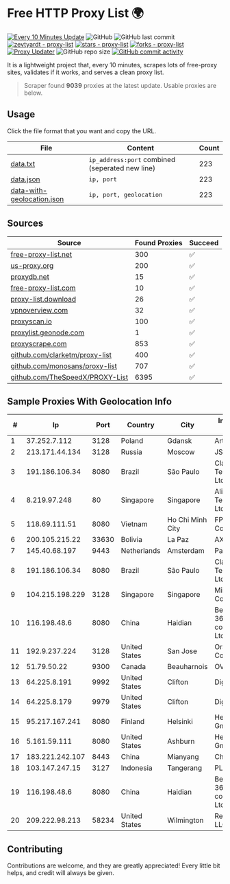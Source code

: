 
# Free HTTP Proxy List 🌍

[![Every 10 Minutes Update](https://github.com/mertguvencli/http-proxy-list/actions/workflows/main.yml/badge.svg?branch=main)](https://github.com/mertguvencli/http-proxy-list/actions/workflows/main.yml)
![GitHub](https://img.shields.io/github/license/mertguvencli/http-proxy-list)
![GitHub last commit](https://img.shields.io/github/last-commit/mertguvencli/http-proxy-list)
[![zevtyardt - proxy-list](https://img.shields.io/static/v1?label=zevtyardt&message=proxy-list&color=blue&logo=github)](https://github.com/zevtyardt/proxy-list "Go to GitHub repo")
[![stars - proxy-list](https://img.shields.io/github/stars/zevtyardt/proxy-list?style=social)](https://github.com/zevtyardt/proxy-list)
[![forks - proxy-list](https://img.shields.io/github/forks/zevtyardt/proxy-list?style=social)](https://github.com/zevtyardt/proxy-list)
[![Proxy Updater](https://github.com/zevtyardt/proxy-list/workflows/Proxy%20Updater/badge.svg)](https://github.com/zevtyardt/proxy-list/actions?query=workflow:"Proxy+Updater")
![GitHub repo size](https://img.shields.io/github/repo-size/zevtyardt/proxy-list)
[![GitHub commit activity](https://img.shields.io/github/commit-activity/m/zevtyardt/proxy-list?logo=commits)](https://github.com/zevtyardt/proxy-list/commits/main)

It is a lightweight project that, every 10 minutes, scrapes lots of free-proxy sites, validates if it works, and serves a clean proxy list.

> Scraper found **9039** proxies at the latest update. Usable proxies are below.

## Usage

Click the file format that you want and copy the URL.

|File|Content|Count|
|----|-------|-----|
|[data.txt](https://raw.githubusercontent.com/mertguvencli/http-proxy-list/main/proxy-list/data.txt)|`ip_address:port` combined (seperated new line)|223|
|[data.json](https://raw.githubusercontent.com/mertguvencli/http-proxy-list/main/proxy-list/data.json)|`ip, port`|223|
|[data-with-geolocation.json](https://raw.githubusercontent.com/mertguvencli/http-proxy-list/main/proxy-list/data-with-geolocation.json)|`ip, port, geolocation`|223|

## Sources

|Source|Found Proxies|Succeed|
|------|-------------|-------|
|[free-proxy-list.net](https://free-proxy-list.net)|300|✅|
|[us-proxy.org](https://www.us-proxy.org)|200|✅|
|[proxydb.net](http://proxydb.net)|15|✅|
|[free-proxy-list.com](https://free-proxy-list.com/?page=&port=&type%5B%5D=http&type%5B%5D=https&up_time=0&search=Search)|10|✅|
|[proxy-list.download](https://www.proxy-list.download/HTTP)|26|✅|
|[vpnoverview.com](https://vpnoverview.com/privacy/anonymous-browsing/free-proxy-servers)|32|✅|
|[proxyscan.io](https://www.proxyscan.io)|100|✅|
|[proxylist.geonode.com](https://proxylist.geonode.com/api/proxy-list?limit=300&page=1&sort_by=lastChecked&sort_type=desc&protocols=http,https)|1|✅|
|[proxyscrape.com](https://api.proxyscrape.com/v2/?request=displayproxies&protocol=http&timeout=10000&country=all&ssl=all&anonymity=all)|853|✅|
|[github.com/clarketm/proxy-list](https://raw.githubusercontent.com/clarketm/proxy-list/master/proxy-list-raw.txt)|400|✅|
|[github.com/monosans/proxy-list](https://raw.githubusercontent.com/monosans/proxy-list/main/proxies/http.txt)|707|✅|
|[github.com/TheSpeedX/PROXY-List](https://raw.githubusercontent.com/TheSpeedX/PROXY-List/master/http.txt)|6395|✅|


## Sample Proxies With Geolocation Info

|#|Ip|Port|Country|City|Internet Service Provider|
|-|--|----|-------|----|-------------------------|
|1|37.252.7.112|3128|Poland|Gdansk|Artnet Sp. z o.o.|
|2|213.171.44.134|3128|Russia|Moscow|JSC Comcor|
|3|191.186.106.34|8080|Brazil|São Paulo|Claro NXT Telecomunicacoes Ltda|
|4|8.219.97.248|80|Singapore|Singapore|Alibaba (US) Technology Co., Ltd.|
|5|118.69.111.51|8080|Vietnam|Ho Chi Minh City|FPT Telecom Company|
|6|200.105.215.22|33630|Bolivia|La Paz|AXS Bolivia S. A.|
|7|145.40.68.197|9443|Netherlands|Amsterdam|Packet Host, Inc.|
|8|191.186.106.34|8080|Brazil|São Paulo|Claro NXT Telecomunicacoes Ltda|
|9|104.215.198.229|3128|Singapore|Singapore|Microsoft Corporation|
|10|116.198.48.6|8080|China|Haidian|Beijing Jingdong 360 Degree E-commerce Co., Ltd.|
|11|192.9.237.224|3128|United States|San Jose|Oracle Corporation|
|12|51.79.50.22|9300|Canada|Beauharnois|OVH SAS|
|13|64.225.8.191|9992|United States|Clifton|DigitalOcean, LLC|
|14|64.225.8.179|9979|United States|Clifton|DigitalOcean, LLC|
|15|95.217.167.241|8080|Finland|Helsinki|Hetzner Online GmbH|
|16|5.161.59.111|8080|United States|Ashburn|Hetzner Online GmbH|
|17|183.221.242.107|8443|China|Mianyang|China Mobile|
|18|103.147.247.15|3127|Indonesia|Tangerang|PLBNET|
|19|116.198.48.6|8080|China|Haidian|Beijing Jingdong 360 Degree E-commerce Co., Ltd.|
|20|209.222.98.213|58234|United States|Wilmington|ReliableSite.Net LLC|



## Contributing

Contributions are welcome, and they are greatly appreciated! Every
little bit helps, and credit will always be given.

